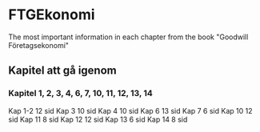 # FTGEkonomi
The most important information in each chapter from the book "Goodwill Företagsekonomi"

## Kapitel att gå igenom
### Kapitel 1, 2, 3, 4, 6, 7, 10, 11, 12, 13, 14
 Kap 1-2 12 sid
 Kap 3 10 sid
 Kap 4 10 sid
 Kap 6 13 sid
 Kap 7 6 sid
 Kap 10 12 sid
 Kap 11 8 sid
 Kap 12 12 sid
 Kap 13 6 sid
 Kap 14 8 sid
